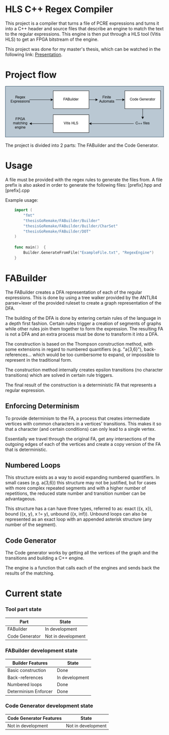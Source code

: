 # HLS C++ Regex Compiler

This project is a compiler that turns a file of PCRE expressions and turns it into a C++ header and source files that describe an engine to match the text to the regular expressions. This engine is then put through a HLS tool (Vitis HLS) to get an FPGA bitstream of the engine.

This project was done for my master's thesis, which can be watched in the following link: [Presentation](https://youtu.be/dNqrWZAVnhs).

# Project flow

![](README/ProjectFlow.png)

The project is divided into 2 parts: The FABuilder and the Code Generator.

# Usage

A file must be provided with the regex rules to generate the files from. A file prefix is also asked in order to generate the following files: [prefix].hpp and [prefix].cpp

Example usage:
```go
    import (
        "fmt"
        "thesisGoRemake/FABuilder/Builder"
        "thesisGoRemake/FABuilder/Builder/CharSet"
        "thesisGoRemake/FABuilder/DOT"
    )
    
    func main()  {
        Builder.GenerateFromFile("ExampleFile.txt", "RegexEngine")
    }    
```

# FABuilder

The FABuilder creates a DFA representation of each of the regular expressions. This is done by using a tree walker provided by the ANTLR4 parser+lexer of the provided ruleset to create a graph representation of the DFA.

The building of the DFA is done by entering certain rules of the language in a depth first fashion. Certain rules trigger a creation of segments of graphs while other rules join them together to form the expression. The resulting FA is not a DFA and an extra process must be done to transform it into a DFA.

The construction is based on the Thompson construction method, with some extensions in regard to numbered quantifiers (e.g. "a{3,6}"), back-references... which would be too cumbersome to expand, or impossible to represent in the traditional form.

The construction method internally creates epsilon transitions (no character transitions) which are solved in certain rule triggers.

The final result of the construction is a deterministic FA that represents a regular expression.

## Enforcing Determinism

To provide determinism to the FA, a process that creates intermediate vertices with common characters in a vertices' transitions. This makes it so that a character (and certain conditions) can only lead to a single vertex.

Essentially we travel through the original FA, get any intersections of the outgoing edges of each of the vertices and create a copy version of the FA that is deterministic.


## Numbered Loops

This structure exists as a way to avoid expanding numbered quantifiers. In small cases (e.g. a{3,6}) this structure may not be justified, but for cases with more complex repeated segments and with a higher number of repetitions, the reduced state number and transition number can be advantageous.

This structure has a can have three types, referred to as: exact ({x, x}), bound ({x, y}, x != y), unbound ({x, inf}). Unbound loops can also be represented as an exact loop with an appended asterisk structure (any number of the segment).


## Code Generator

The Code generator works by getting all the vertices of the graph and the transitions and building a C++ engine.

The engine is a function that calls each of the engines and sends back the results of the matching.

# Current state

### Tool part state

| Part           | State              |
|----------------|--------------------|
| FABuilder      | In development     |
| Code Generator | Not in development |

### FABuilder development state

| Builder Features     | State              |
|----------------------|--------------------|
| Basic construction   | Done               |
| Back-references      | In development     |
| Numbered loops       | Done               |
| Determinism Enforcer | Done               |

### Code Generator development state

| Code Generator Features     | State              |
|----------------------|--------------------|
| Not in development   | Not in development|
